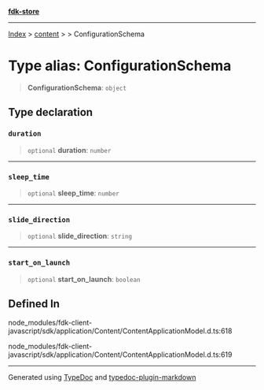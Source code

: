 [**fdk-store**](../../../README.md)
***

[Index](../../../API.md) > [content](../../README.md) > [<internal>](../README.md) > ConfigurationSchema

# Type alias: ConfigurationSchema

> **ConfigurationSchema**: `object`

## Type declaration

### `duration`

> `optional` **duration**: `number`

***

### `sleep_time`

> `optional` **sleep\_time**: `number`

***

### `slide_direction`

> `optional` **slide\_direction**: `string`

***

### `start_on_launch`

> `optional` **start\_on\_launch**: `boolean`

## Defined In

node\_modules/fdk-client-javascript/sdk/application/Content/ContentApplicationModel.d.ts:618

node\_modules/fdk-client-javascript/sdk/application/Content/ContentApplicationModel.d.ts:619

***
Generated using [TypeDoc](https://typedoc.org/) and [typedoc-plugin-markdown](https://www.npmjs.com/package/typedoc-plugin-markdown)
